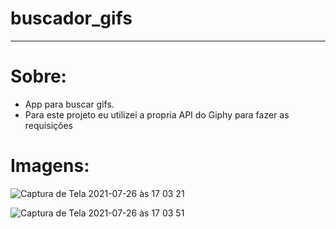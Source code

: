 # buscador_gifs

<hr/>

# Sobre:
- App para buscar gifs.<br>
- Para este projeto eu utilizei a propria API do Giphy para fazer as requisições

<!-- # APK:
https://drive.google.com/file/d/1OhOkqFtTN0JBiiDBKt0gczbkfJ1Sb5nc/view?usp=sharing-->

# Imagens:
![Captura de Tela 2021-07-26 às 17 03 21](https://user-images.githubusercontent.com/76439349/127051903-a4a4339a-3f36-4b2f-a9ce-26b59c206f1c.png)

![Captura de Tela 2021-07-26 às 17 03 51](https://user-images.githubusercontent.com/76439349/127051920-fdd32e63-c570-4759-be2d-856ea14e2f37.png)
